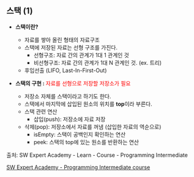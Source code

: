## 스택 (1)

- <strong>스택이란?</strong>

  - 자료를 쌓아 올린 형태의 자료구조
  - 스택에 저장된 자료는 선형 구조를 가진다.
    - 선형구조: 자료 간의 관계가 1대 1 관계인 것
    - 비선형구조: 자료 간의 관계가 1대 N 관계인 것. (ex. 트리)
  - 후입선출 (LIFO, Last-In-First-Out)
  
  
  
- <strong>스택의 구현 : </strong><span style="color: red">자료를 선형으로 저장할 저장소가 필요</span>

  - 저장소 자체를 스택이라고 하기도 한다.
  - 스택에서 마지막에 삽입된 원소의 위치를 <strong>top</strong>이라 부른다.
  - 스택 관련 연산
    - 삽입(push): 저장소에 자료 저장
  - 삭제(pop): 저장소에서 자료를 꺼냄 (삽입한 자료의 역순으로)
    - isEmpty: 스택이 공백인지 확인하는 연산
    - peek: 스택의 top에 있는 원소를 반환하는 연산





출처: SW Expert Academy - Learn - Course - Programming Intermediate

[SW Expert Academy - Programming Intermediate course](https://swexpertacademy.com/main/learn/course/subjectList.do?courseId=AVuPDN86AAXw5UW6)

